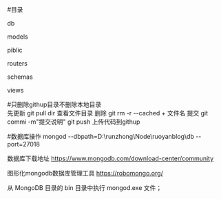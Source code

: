 #目录

db

models

piblic

routers

schemas

views


#只删除githup目录不删除本地目录  
先更新 git pull
dir 查看文件目录
删除 git rm -r --cached + 文件名
提交 git commi -m"提交说明"
git push 上传代码到githup


#数据库操作
mongod --dbpath=D:\runzhong\Node\ruoyanblog\db --port=27018

数据库下载地址 https://www.mongodb.com/download-center/community

图形化mongodb数据库管理工具  https://robomongo.org/

从 MongoDB 目录的 bin 目录中执行 mongod.exe 文件；